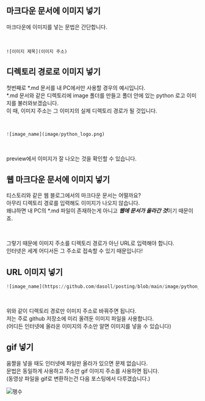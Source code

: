 <!-- [마크다운] Markdown 문서에 이미지 넣기 with gif -->
## 마크다운 문서에 이미지 넣기

마크다운에 이미지를 넣는 문법은 간단합니다.  

<br>

~~~
![이미지 제목](이미지 주소)
~~~


## 디렉토리 경로로 이미지 넣기
첫번째로 *.md 문서를 내 PC에서만 사용할 경우의 예시입니다.  
*.md 문서와 같은 디렉토리에 image 폴더를 만들고 폴더 안에 있는 python 로고 이미지를 불러와보겠습니다.  
이 때, 이미지 주소는 그 이미지의 실제 디렉토리 경로가 될 것입니다.

<br>

~~~python
![image_name](image/python_logo.png)
~~~

<!-- 이미지1 -->

<br>

preview에서 이미지가 잘 나오는 것을 확인할 수 있습니다.  

## 웹 마크다운 문서에 이미지 넣기

티스토리와 같은 웹 블로그에서의 마크다운 문서는 어떨까요?  
아무리 디렉토리 경로를 입력해도 이미지가 나오지 않습니다.  
왜냐하면 내 PC의 \*.md 파일이 존재하는게 아니고 ***웹에 문서가 올라간 것***이기 때문이죠.  

<br>

그렇기 때문에 이미지 주소를 디렉토리 경로가 아닌 URL로 입력해야 합니다.  
인터넷은 세계 어디서든 그 주소로 접속할 수 있기 때문입니다!  

## URL 이미지 넣기

~~~python
![image_name](https://github.com/dasoll/posting/blob/main/image/python_logo.png?raw=true)
~~~

<br>

위와 같이 디렉토리 경로만 이미지 주소로 바꿔주면 됩니다.  
저는 주로 github 저장소에 미리 올려둔 이미지 파일을 사용합니다.  
(어디든 인터넷에 올라온 이미지의 주소만 알면 이미지를 넣을 수 있습니다)  

## gif 넣기
움짤을 넣을 때도 인터넷에 파일만 올라가 있으면 문제 없습니다.  
문법은 동일하게 사용하고 주소만 gif 이미지 주소를 사용하면 됩니다.  
(동영상 파일을 gif로 변환하는건 다음 포스팅에서 다루겠습니다.)

![펭수](https://t1.daumcdn.net/cfile/tistory/99CC343A5E083F3E23)